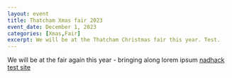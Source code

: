 ```yaml
---
layout: event
title: Thatcham Xmas fair 2023
event_date: December 1, 2023
categories: [Xmas,Fair]
excerpt: We will be at the Thatcham Christmas fair this year. Test.
---
```


We will be at the fair again this year - bringing along lorem ipsum [nadhack test site](https://test.nadhack.co.uk/)
